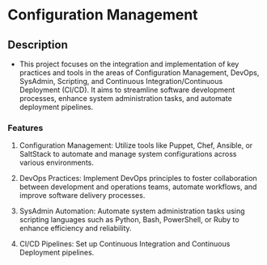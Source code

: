 # Configuration Management

## Description
- This project focuses on the integration and implementation of key practices and tools in the areas of Configuration Management, DevOps, SysAdmin, Scripting, and Continuous Integration/Continuous Deployment (CI/CD). It aims to streamline software development processes, enhance system administration tasks, and automate deployment pipelines.

### Features
1. Configuration Management: Utilize tools like Puppet, Chef, Ansible, or SaltStack to automate and manage system configurations across various environments.

2. DevOps Practices: Implement DevOps principles to foster collaboration between development and operations teams, automate workflows, and improve software delivery processes.

3. SysAdmin Automation: Automate system administration tasks using scripting languages such as Python, Bash, PowerShell, or Ruby to enhance efficiency and reliability.

4. CI/CD Pipelines: Set up Continuous Integration and Continuous Deployment pipelines.
